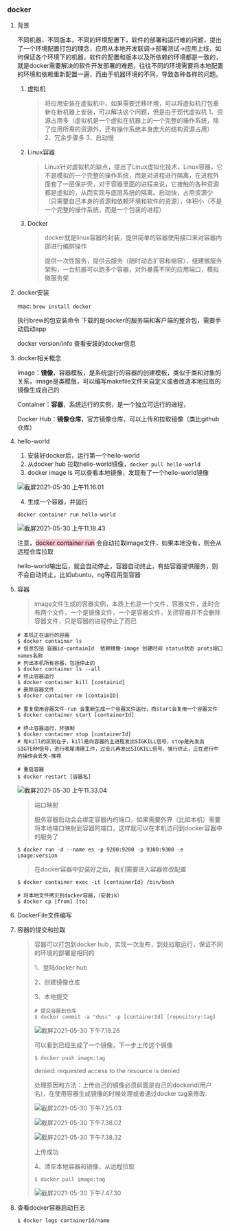 ### docker

1. 背景

   不同机器，不同版本，不同的环境配置下，软件的部署和运行难的问题，提出了一个环境配置打包的理念，应用从本地开发联调->部署测试->应用上线，如何保证各个环境下的机器，软件的配置和版本以及所依赖的环境都是一致的，就是docker需要解决的软件开发部署的难题，往往不同的环境需要将本地配置的环境和依赖重新配置一遍，而由于机器环境的不同，导致各种各样的问题。

   1. 虚拟机

      > 将应用安装在虚拟机中，如果需要迁移环境，可以将虚拟机打包重新在新机器上安装，可以解决这个问题，但是由于现代虚拟机 1、资源占用多（虚拟机是一个虚拟在机器上的一个完整的操作系统，除了应用所需的资源外，还有操作系统本身庞大的结构资源占用） 2、冗余步骤多 3、启动慢

   2. Linux容器

      > Linux针对虚拟机的缺点，提出了Linux虚拟化技术，Linux容器，它不是模拟的一个完整的操作系统，而是对进程进行隔离，在进程外面套了一层保护壳，对于容器里面的进程来说，它接触的各种资源都是虚拟的，从而实现与底层系统的隔离。启动快，占用资源少（只需要自己本身的资源和依赖环境和软件的资源），体积小（不是一个完整的操作系统，而是一个包装的进程）

   3. Docker

      > docker就是linux容器的封装，提供简单的容器使用接口来对容器内部进行编排操作
      >
      > 提供一次性服务，提供云服务（随时动态扩容和缩容），组建微服务架构，一台机器可以跑多个容器，对外暴露不同的应用端口，模拟微服务架

2. docker安装

   mac: `brew install docker`

   执行brew的包安装命令 下载的是docker的服务端和客户端的整合包，需要手动启动app

   docker version/info 查看安装的docker信息

3. docker相关概念

   Image：<b>镜像</b>，容器模板，是系统运行的容器的创建模板，类似于类和对象的关系，image是类模版，可以编写makefile文件来自定义或者改造本地拉取的镜像生成自己的

   Container：<b>容器</b>，系统运行的实例，是一个独立可运行的进程，

   Docker Hub：<b>镜像仓库</b>，官方镜像仓库，可以上传和拉取镜像（类比github 仓库）

4. hello-world

   1. 安装好docker后，运行第一个hello-world
   2. 从docker hub 拉取hello-world镜像，`docker pull hello-world`
   3. docker image ls 可以查看本地镜像，发现有了一个hello-world镜像

   ![截屏2021-05-30 上午11.16.01](https://cdn.jsdelivr.net/gh/MeqiangX/cloud-img@master/20210530111623.png)

   4. 生成一个容器，并运行

   `docker container run hello-world`

   ![截屏2021-05-30 上午11.18.43](https://cdn.jsdelivr.net/gh/MeqiangX/cloud-img@master/20210530111852.png)

   注意，<span style="background:pink;border-radius: 0px;">docker container run</span> 会自动拉取image文件，如果本地没有，则会从远程仓库拉取

   hello-world输出后，就会自动停止，容器自动终止，有些容器提供服务，则不会自动终止，比如ubuntu，ng等应用型容器

5. 容器

   > image文件生成的容器实例，本质上也是一个文件，容器文件，此时会有两个文件，一个是镜像文件，一个是容器文件，关闭容器并不会删除容器文件，只是容器的进程停止了而已

   ```shell
   # 本机正在运行的容器
   $ docker container ls
   # 信息包括 容器id-containId  依赖镜像-image 创建时间 status状态 prots端口 names名称
   # 列出本机所有容器，包括停止的
   $ docker container ls --all
   # 终止容器运行
   $ docker container kill [containid]
   # 删除容器文件
   $ docker container rm [containID]
   
   # 重复使用容器文件-run 会重新生成一个容器文件运行，而start会复用一个容器文件
   $ docker container start [containerId]
   
   # 终止容器运行，非强制
   $ docker container stop [containerId]
   # 和kill的区别在于，kill是向容器的主进程发出SIGKILL信号，stop是先发出SIGTERM信号，进行收尾清理工作，过会儿再发出SIGKILL信号，强行终止，正在进行中的操作会丢失-推荐
   
   # 重启容器
   $ docker restart [容器名]
   ```

   ![截屏2021-05-30 上午11.33.04](https://cdn.jsdelivr.net/gh/MeqiangX/cloud-img@master/20210530113323.png)

   > 端口映射
   >
   > 服务容器启动会会绑定容器内的端口，如果需要外界（比如本机）需要将本地端口映射到容器的端口，这样就可以在本机访问到docker容器中的服务了

   ```shell
   $ docker run -d --name es -p 9200:9200 -p 9300:9300 -e image:version
   ```

   > 在docker容器中安装好之后，我们需要进入容器修改配置

   ```shell
   $ docker container exec -it [containerId] /bin/bash
   ```

   ```shell
   # 将本地文件拷贝到docker容器，（安装ik）
   $ docker cp [from] [to]
   ```

   

6. DockerFile文件编写

7. 容器的提交和拉取

   > 容器可以打包到docker hub，实现一次发布，到处拉取运行，保证不同的环境的部署是相同的
   >
   > 1、登陆docker hub
   >
   > 2、创建镜像仓库
   >
   > 3、本地提交
   >
   > ```shell
   > # 提交容器到仓库
   > $ docker commit -a "desc" -p [containerId] [repository:tag]
   > ```
   >
   > ![截屏2021-05-30 下午7.18.26](https://cdn.jsdelivr.net/gh/MeqiangX/cloud-img@master/20210530191839.png)
   >
   > 可以看到已经生成了一个镜像，下一步上传这个镜像
   >
   > ```shell
   > $ docker push image:tag
   > ```
   >
   > denied: requested access to the resource is denied 
   >
   > 处理原因和方法：上传自己的镜像必须前面是自己的dockerid(用户名)，在使用容器生成镜像的时候处理或者通过docker tag来修改.
   >
   > ![截屏2021-05-30 下午7.25.03](https://cdn.jsdelivr.net/gh/MeqiangX/cloud-img@master/20210530192516.png)
   >
   > ![截屏2021-05-30 下午7.38.02](https://cdn.jsdelivr.net/gh/MeqiangX/cloud-img@master/20210530193820.png)
   >
   > ![截屏2021-05-30 下午7.38.32](https://cdn.jsdelivr.net/gh/MeqiangX/cloud-img@master/20210530193844.png)
   >
   > 上传成功
   >
   > 4、清空本地容器和镜像，从远程拉取
   >
   > ```shell
   > $ docker pull image:tag
   > ```
   >
   > ![截屏2021-05-30 下午7.47.30](https://cdn.jsdelivr.net/gh/MeqiangX/cloud-img@master/20210530194805.png)

8. 查看docker容器启动日志

   ```shell
   $ docker logs containerId/name
   ```

   